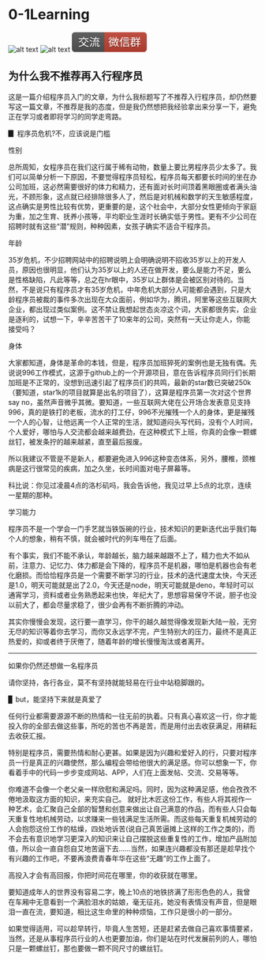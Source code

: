 # 0-1Learning

![alt text](../../static/common/svg/luoxiaosheng.svg "公众号")
![alt text](../../static/common/svg/luoxiaosheng_learning.svg "学习")
![alt text](../../static/common/svg/luoxiaosheng_wechat.svg "微信")


## 为什么我不推荐再入行程序员

这是一篇介绍程序员入门的文章，为什么我标题写了不推荐入行程序员，却仍然要写这一篇文章，不推荐是我的态度，但是我仍然想把我经验拿出来分享一下，避免正在学习或者即将学习的同学走弯路。

▊ 程序员危机?不，应该说是门槛

性别

总所周知，女程序员在我们这行属于稀有动物，数量上要比男程序员少太多了。我们可以简单分析一下原因，不要觉得程序员轻松，程序员每天都要长时间的坐在办公司加班，这必然需要很好的体力和精力，还有面对长时间顶着黑眼圈或者满头油光，不顾形象，这点就已经排除很多人了，然后是对机械和数学的天生敏感程度，这点确实是男性比较有优势，更重要的是，这个社会中，大部分女性更倾向于家庭为重，加之生育、抚养小孩等，平均职业生涯时长确实低于男性。更有不少公司在招聘时就有这些“潜”规则，种种因素，女孩子确实不适合干程序员。


年龄

35岁危机，不少招聘网站中的招聘说明上会明确说明不招收35岁以上的开发人员，原因也很明显，他们认为35岁以上的人还在做开发，要么是能力不足，要么是性格缺陷，凡此等等，总之在hr眼中，35岁以上群体是会被区别对待的。当然，不是说只有程序员才有35岁危机，中年危机大部分人可能都会遇到，只是大龄程序员被裁的事件多次出现在大众面前，例如华为，腾讯，阿里等这些互联网大企业，都出现过类似案例。这不禁让我想起世态炎凉这个词，大家都很务实，企业是逐利的，试想一下，辛辛苦苦干了10来年的公司，突然有一天让你走人，你能接受吗？


身体

大家都知道，身体是革命的本钱，但是，程序员加班猝死的案例也是无独有偶。先说说996工作模式，这源于github上的一个开源项目，意在告诉程序员同行们长期加班是不正常的，没想到迅速引起了程序员们的共鸣，最新的star数已突破250k（要知道，star1k的项目就算是出名的项目了），这算是程序员第一次对这个世界say no，虽然声音微乎其微。要知道，一些互联网大佬在公开场合发表意见支持996，真的是铁打的老板，流水的打工仔，996不光摧残一个人的身体，更是摧残一个人的心智，让他远离一个人正常的生活，就知道闷头写代码，没有个人时间，个人爱好，哪怕与人交流都会越来越费劲，在这种模式下上班，你真的会像一颗螺丝钉，被发条拧的越来越紧，直至最后报废。

所以我建议不管是不是新人，都要避免进入996这种变态体系，另外，腰椎，颈椎病是这行很常见的疾病，加之久坐，长时间面对电子屏幕等。

科比说：你见过凌晨4点的洛杉矶吗，我会告诉他，我见过早上5点的北京，连续一星期的那种。


学习能力

程序员不是一个学会一门手艺就当铁饭碗的行业，技术知识的更新迭代出乎我们每个人的想象，稍有不慎，就会被时代的列车甩在了后面。

有个事实，我们不能不承认，年龄越长，脑力越来越跟不上了，精力也大不如从前，注意力、记忆力、体力都是会下降的，程序员不是机器，哪怕是机器也会有老化磨损。而恰恰程序员是一个需要不断学习的行业，技术的迭代速度太快，今天还是1.0，明天可能就是出了2.0，今天还是node，明天可能就是deno，年轻时可以通宵学习，资料或者业务熟悉起来也快，年纪大了，思想容易保守不说，胆子也没以前大了，都会尽量求稳了，很少会再有不断折腾的冲动。

其实你慢慢会发现，这行要一直学习，你干的越久越觉得像发现新大陆一般，无穷无尽的知识等着你去学习，而你又永远学不完，产生特别大的压力，最终不是真正热爱的，抑或者终于厌倦了，随着年龄的增长慢慢淘汰或者离开。


---

如果你仍然还想做一名程序员

请你坚持，各行各业，莫不有坚持就能轻易在行业中站稳脚跟的。


▊ but，能坚持下来就是真爱了

任何行业都需要源源不断的热情和一往无前的执着。只有真心喜欢这一行，你才能投入你的全部去做这些事，所吃的苦也不再是苦，而是用付出去收获满足，用耕耘去收获汇报。

特别是程序员，需要热情和耐心更甚。如果是因为兴趣和爱好入的行，只要对程序员一行是真正的兴趣使然，那么编程会带给他很大的满足感。你可以想象一下，你看着手中的代码一步步变成网站、APP，人们在上面发帖、交流、交易等等。

你难道不会像一个老父亲一样欣慰和满足吗。同时，因为这种满足感，他会孜孜不倦地汲取这方面的知识，来充实自己。
就好比木匠这份工作，有些人将其视作一种艺术，会汇聚自己全部的智慧和创意来做出让自己满意的作品，而有些人只会每天重复性地机械劳动，以求赚来一些钱满足生活所需。而这些每天重复机械劳动的人会抱怨这份工作的枯燥，四处地诉苦(说自己真苦逼摊上这样的工作之类的)，而不会去有意识地学习更深入的知识来让自己摆脱这些重复性的工作，增加产品附加值，所以会一直自怨自艾地苦逼下去......当然，如果连兴趣都没有那还是趁早找个有兴趣的工作吧，不要再浪费青春年华在这些“无趣”的工作上面了。

高投入才会有高回报，你把时间花在哪里，你的收获就在哪里。

要知道成年人的世界没有容易二字，晚上10点的地铁挤满了形形色色的人，我曾在车厢中无意看到一个满脸泪水的姑娘，毫无征兆，她没有表情没有声音，但是眼泪一直在流，要知道，相比这生命里的种种烦恼，工作只是很小的一部分。

如果觉得适用，可以趁早转行，毕竟人生苦短，还是赶紧去做自己喜欢事情要紧，当然，还是从事程序员行业的人也更要加油，你们是站在时代发展前列的人，哪怕只是一颗螺丝钉，那也要做一颗不同尺寸的螺丝钉。